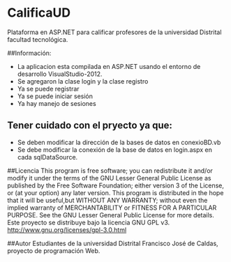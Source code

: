 CalificaUD
==========

Plataforma en ASP.NET para calificar profesores de la universidad Distrital facultad tecnológica.

##Información:
* La aplicacion esta compilada en ASP.NET usando el entorno de desarrollo VisualStudio-2012.
* Se agregaron la clase login y la clase registro
* Ya se puede registrar
* Ya se puede iniciar sesión
* Ya hay manejo de sesiones

## Tener cuidado con el pryecto ya que:
* Se deben modificar la dirección de la bases de datos en conexioBD.vb
* Se debe modificar la conexión de la base de datos en login.aspx en cada sqlDataSource.



##Licencia
This program is free software; you can redistribute it and/or modify it under the terms of the GNU Lesser General Public License as published by the Free Software Foundation; either version 3 of the License, or (at your option) any later version. This program is distributed in the hope that it will be useful,but WITHOUT ANY WARRANTY; without even the implied warranty of MERCHANTABILITY or FITNESS FOR A PARTICULAR PURPOSE.  See the GNU Lesser General Public License for more details.
Este proyecto se distribuye bajo la licencia GNU GPL v3. http://www.gnu.org/licenses/gpl-3.0.html

##Autor
Estudiantes de la universidad Distrital Francisco José de Caldas, proyecto de programación Web.
